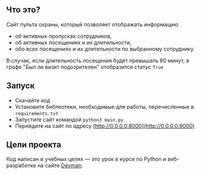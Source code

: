 ## Что это?

Сайт пульта охраны, который позволяет отображать информацию:
- об активных пропусках сотрудников, 
- об активных посещениях и их длитильности, 
- обо всех посещениях и их длительности по выбранному сотруднику.

В случае, если длительность посещения будет превышать 60 минут, в графе "Был ли визит подозрителен" отобразится статус `True`

## Запуск

- Скачайте код
- Установите библеотеки, необходимые для работы, перечисленные в `requirements.txt`
- Запустите сайт командой `python3 main.py`
- Перейдите на сайт по адресу [http://0.0.0.0:8000](http://0.0.0.0:8000)

## Цели проекта

Код написан в учебных целях — это урок в курсе по Python и веб-разработке на сайте [Devman](https://dvmn.org).

